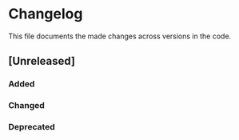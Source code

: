 # Changelog

This file documents the made changes across versions in the code.

## [Unreleased]

### Added



### Changed



### Deprecated

